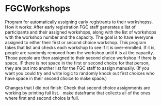 # FGCWorkshops
Program for automatically assigning early registrants to their workshopss.
How it works: After early registration FGC staff generates a list of participants and their assigned workshops, along with the list of workshops with the workshop number and the capacity. The goal is to have everyone assigned to either their first or second choice workshop. This program takes that list and checks each workshop to see if it is over-enrolled. If it is, people are randomly removed from the workshop until it is at the capacity. Those people are then assigned to their second choice workshop if there is space. IF there is not space in the first or second choice for that person, they are put into another list for the FGC staff to assign manually. (If you want you could try and write logic to randomly knock out first choices who have space in their second choice to make space.)

Changes that I did not finish:
Check that second choice assignments are working by printing full list.  
make dataframe that collects all of the ones where first and second choice is full.
